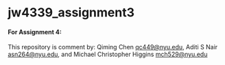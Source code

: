 # jw4339_assignment3

#### For Assignment 4:

This repository is comment by: Qiming Chen <qc449@nyu.edu>, Aditi S Nair <asn264@nyu.edu>, and Michael Christopher Higgins <mch529@nyu.edu>